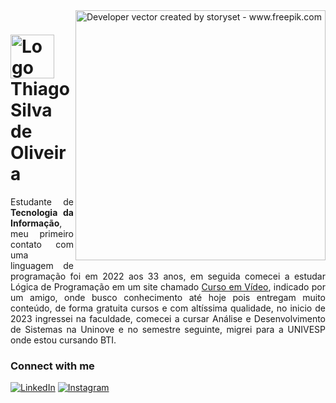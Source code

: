 <img align="right" alt="Developer vector created by storyset - www.freepik.com" height="400" src="https://img.freepik.com/vetores-gratis/ilustracao-de-social-midia-conceito_53876-18383.jpg?size=626&ext=jpg&ga=GA1.1.290897175.1718214573&semt=sph">
<!-- Abaixo foi adicionada a imagem do iconte que antecede o nome -->
<h1>
    <a href="https://github.com/Thiago-1989">
     <img align="center" alt="Logo Thiago Silva de Oliveira" width="70px" src="https://img.freepik.com/fotos-gratis/site-de-ia-ajudando-na-producao-de-software_1268-21620.jpg?ga=GA1.1.290897175.1718214573&semt=ais_user"></a>
    <span>Thiago Silva de Oliveira</span>
</h1>

<p align="justify">Estudante de <strong>Tecnologia da Informação</strong>, meu primeiro contato com uma linguagem de programação foi em 2022 aos 33 anos, em seguida comecei a estudar Lógica de Programação em  um site chamado <a href="https://www.cursoemvideo.com/">Curso em Vídeo</a>, indicado por um amigo, onde busco conhecimento até hoje pois entregam muito conteúdo, de forma gratuita cursos e com altíssima qualidade, no inicio de 2023 ingressei 
  na faculdade, comecei a cursar Análise e Desenvolvimento de Sistemas na Uninove e no semestre seguinte, migrei para a UNIVESP onde estou cursando BTI.

<br>

### Connect with me

[![LinkedIn](https://img.shields.io/badge/-LinkedIn-000?style=for-the-badge&logo=linkedin&logoColor=0000F6&color:FFF)](https://www.linkedin.com/in/thiago-silva-de-oliveira-18240b128/)
[![Instagram](https://img.shields.io/badge/-Instagram-000?style=for-the-badge&logo=instagram&logoColor=0000F6&color:FFF)](https://www.instagram.com/thiagooliveira8983/)
